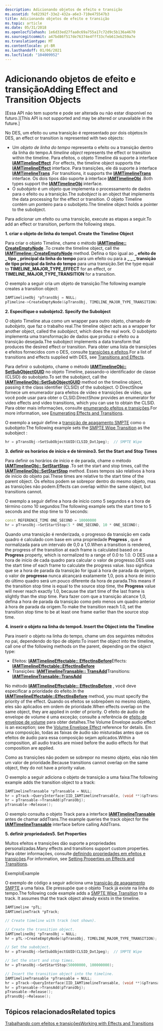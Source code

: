```yaml
---
description: Adicionando objetos de efeito e transição
ms.assetid: fe82392f-33e2-432a-a6e3-710e475547b3
title: Adicionando objetos de efeito e transição
ms.topic: article
ms.date: 05/31/2018
ms.openlocfilehash: 1e6d33ed27faa0c69a755a17c72d9c5b136a4670
ms.sourcegitcommit: a47bd86f517de76374e4fff33cfeb613eb259a7e
ms.translationtype: MT
ms.contentlocale: pt-BR
ms.lasthandoff: 01/06/2021
ms.locfileid: "104009952"
---
```

# <a name="adding-effect-and-transition-objects"></a><span data-ttu-id="b759d-103">Adicionando objetos de efeito e transição</span><span class="sxs-lookup"><span data-stu-id="b759d-103">Adding Effect and Transition Objects</span></span>

<span data-ttu-id="b759d-104">\[Essa API não tem suporte e pode ser alterada ou não estar disponível no futuro.\]</span><span class="sxs-lookup"><span data-stu-id="b759d-104">\[This API is not supported and may be altered or unavailable in the future.\]</span></span>

<span data-ttu-id="b759d-105">No DES, um efeito ou uma transição é representado por dois objetos:</span><span class="sxs-lookup"><span data-stu-id="b759d-105">In DES, an effect or transition is represented with two objects:</span></span>

-   <span data-ttu-id="b759d-106">Um *objeto de linha do tempo* representa o efeito ou a transição dentro da linha do tempo.</span><span class="sxs-lookup"><span data-stu-id="b759d-106">A *timeline object* represents the effect or transition within the timeline.</span></span> <span data-ttu-id="b759d-107">Para efeitos, o objeto Timeline dá suporte à interface [**IAMTimelineEffect**](iamtimelineeffect.md) .</span><span class="sxs-lookup"><span data-stu-id="b759d-107">For effects, the timeline object supports the [**IAMTimelineEffect**](iamtimelineeffect.md) interface.</span></span> <span data-ttu-id="b759d-108">Para transições, ele dá suporte à interface [**IAMTimelineTrans**](iamtimelinetrans.md) .</span><span class="sxs-lookup"><span data-stu-id="b759d-108">For transitions, it supports the [**IAMTimelineTrans**](iamtimelinetrans.md) interface.</span></span> <span data-ttu-id="b759d-109">Os dois tipos dão suporte à interface [**IAMTimelineObj**](iamtimelineobj.md) .</span><span class="sxs-lookup"><span data-stu-id="b759d-109">Both types support the [**IAMTimelineObj**](iamtimelineobj.md) interface.</span></span>
-   <span data-ttu-id="b759d-110">O *subobjeto* é um objeto que implementa o processamento de dados para o efeito ou a transição.</span><span class="sxs-lookup"><span data-stu-id="b759d-110">The *subobject* is an object that implements the data processing for the effect or transition.</span></span> <span data-ttu-id="b759d-111">O objeto Timeline contém um ponteiro para o subobjeto.</span><span class="sxs-lookup"><span data-stu-id="b759d-111">The timeline object holds a pointer to the subobject.</span></span>

<span data-ttu-id="b759d-112">Para adicionar um efeito ou uma transição, execute as etapas a seguir.</span><span class="sxs-lookup"><span data-stu-id="b759d-112">To add an effect or transition, perform the following steps.</span></span>

<span data-ttu-id="b759d-113">**1. criar o objeto de linha do tempo**</span><span class="sxs-lookup"><span data-stu-id="b759d-113">**1. Create the Timeline Object**</span></span>

<span data-ttu-id="b759d-114">Para criar o objeto Timeline, chame o método [**IAMTimeline:: CreateEmptyNode**](iamtimeline-createemptynode.md) .</span><span class="sxs-lookup"><span data-stu-id="b759d-114">To create the timeline object, call the [**IAMTimeline::CreateEmptyNode**](iamtimeline-createemptynode.md) method.</span></span> <span data-ttu-id="b759d-115">Defina o tipo igual ao **\_ efeito de \_ tipo \_ principal da linha do tempo** para um efeito ou para a **\_ \_ \_ transição de tipo principal da linha do tempo** para uma transição.</span><span class="sxs-lookup"><span data-stu-id="b759d-115">Set the type equal to **TIMELINE\_MAJOR\_TYPE\_EFFECT** for an effect, or **TIMELINE\_MAJOR\_TYPE\_TRANSITION** for a transition.</span></span>

<span data-ttu-id="b759d-116">O exemplo a seguir cria um objeto de transição:</span><span class="sxs-lookup"><span data-stu-id="b759d-116">The following example creates a transition object:</span></span>


```C++
IAMTimelineObj *pTransObj = NULL;
pTimeline->CreateEmptyNode(&pTransObj, TIMELINE_MAJOR_TYPE_TRANSITION);
```



<span data-ttu-id="b759d-117">**2. Especifique o subobjeto**</span><span class="sxs-lookup"><span data-stu-id="b759d-117">**2. Specify the Subobject**</span></span>

<span data-ttu-id="b759d-118">O objeto Timeline atua como um wrapper para outro objeto, chamado de *subobjeto*, que faz o trabalho real.</span><span class="sxs-lookup"><span data-stu-id="b759d-118">The timeline object acts as a wrapper for another object, called the *subobject*, which does the real work.</span></span> <span data-ttu-id="b759d-119">O subobjeto implementa uma transformação de dados que produz o efeito ou a transição desejada.</span><span class="sxs-lookup"><span data-stu-id="b759d-119">The subobject implements a data transform that produces the desired effect or transition.</span></span> <span data-ttu-id="b759d-120">Para obter uma lista de transições e efeitos fornecidos com o DES, consulte [transições e efeitos](transitions-and-effects.md).</span><span class="sxs-lookup"><span data-stu-id="b759d-120">For a list of transitions and effects supplied with DES, see [Transitions and Effects](transitions-and-effects.md).</span></span>

<span data-ttu-id="b759d-121">Para definir o subobjeto, chame o método [**IAMTimelineObj:: SetSubObjectGUID**](iamtimelineobj-setsubobjectguid.md) no objeto Timeline, passando-o identificador de classe (CLSID) do subobjeto.</span><span class="sxs-lookup"><span data-stu-id="b759d-121">To set the subobject, call the [**IAMTimelineObj::SetSubObjectGUID**](iamtimelineobj-setsubobjectguid.md) method on the timeline object, passing it the class identifier (CLSID) of the subobject.</span></span> <span data-ttu-id="b759d-122">O DirectShow fornece um enumerador para efeitos de vídeo e transições de vídeo, que você pode usar para obter o CLSID.</span><span class="sxs-lookup"><span data-stu-id="b759d-122">DirectShow provides an enumerator for video effects and video transitions, which you can use to obtain the CLSID.</span></span> <span data-ttu-id="b759d-123">Para obter mais informações, consulte [enumerando efeitos e transições](enumerating-effects-and-transitions.md).</span><span class="sxs-lookup"><span data-stu-id="b759d-123">For more information, see [Enumerating Effects and Transitions](enumerating-effects-and-transitions.md).</span></span>

<span data-ttu-id="b759d-124">O exemplo a seguir define a [transição de apagamento SMPTE](smpte-wipe-transition.md) como o subobjeto:</span><span class="sxs-lookup"><span data-stu-id="b759d-124">The following example sets the [SMPTE Wipe Transition](smpte-wipe-transition.md) as the subobject :</span></span>


```C++
hr = pTransObj->SetSubObjectGUID(CLSID_DxtJpeg);  // SMPTE Wipe
```



<span data-ttu-id="b759d-125">**3. definir os horários de início e de término**</span><span class="sxs-lookup"><span data-stu-id="b759d-125">**3. Set the Start and Stop Times**</span></span>

<span data-ttu-id="b759d-126">Para definir os horários de início e de parada, chame o método [**IAMTimelineObj:: SetStartStop**](iamtimelineobj-setstartstop.md) .</span><span class="sxs-lookup"><span data-stu-id="b759d-126">To set the start and stop times, call the [**IAMTimelineObj::SetStartStop**](iamtimelineobj-setstartstop.md) method.</span></span> <span data-ttu-id="b759d-127">Esses tempos são relativos à hora de início do objeto pai.</span><span class="sxs-lookup"><span data-stu-id="b759d-127">These times are relative to the start time of the parent object.</span></span> <span data-ttu-id="b759d-128">Os efeitos podem se sobrepor dentro do mesmo objeto, mas as transições não podem.</span><span class="sxs-lookup"><span data-stu-id="b759d-128">Effects can overlap within the same object, but transitions cannot.</span></span>

<span data-ttu-id="b759d-129">O exemplo a seguir define a hora de início como 5 segundos e a hora de término como 10 segundos:</span><span class="sxs-lookup"><span data-stu-id="b759d-129">The following example sets the start time to 5 seconds and the stop time to 10 seconds:</span></span>


```C++
const REFERENCE_TIME ONE_SECOND = 10000000
hr = pTransObj->SetStartStop(5 * ONE_SECOND, 10 * ONE_SECOND);
```



<span data-ttu-id="b759d-130">Quando uma transição é renderizada, o progresso da transição em cada quadro é calculado com base em uma propriedade **Progress** , que é normalizada para um intervalo de 0,0 a 1,0.</span><span class="sxs-lookup"><span data-stu-id="b759d-130">When a transition is rendered, the progress of the transition at each frame is calculated based on a **Progress** property, which is normalized to a range of 0.0 to 1.0.</span></span> <span data-ttu-id="b759d-131">O DES usa a hora de início de cada quadro para calcular o valor de progresso.</span><span class="sxs-lookup"><span data-stu-id="b759d-131">DES uses the start time of each frame to calculate the progress value.</span></span> <span data-ttu-id="b759d-132">Isso significa que se a hora de parada da transição for igual à hora de parada da origem, o valor de **progresso** nunca alcançará exatamente 1,0, pois a hora de início do último quadro será um pouco diferente da hora de parada.</span><span class="sxs-lookup"><span data-stu-id="b759d-132">This means if the transition stop time is equal to the source stop time, the **Progress** value will never reach exactly 1.0, because the start time of the last frame is slightly than the stop time.</span></span> <span data-ttu-id="b759d-133">Para fazer com que a transição alcance 1,0, defina a hora de parada da transição como pelo menos um quadro anterior à hora de parada da origem.</span><span class="sxs-lookup"><span data-stu-id="b759d-133">To make the transition reach 1.0, set the transition stop time to be at least one frame earlier than the source stop time.</span></span>

<span data-ttu-id="b759d-134">**4. inserir o objeto na linha do tempo**</span><span class="sxs-lookup"><span data-stu-id="b759d-134">**4. Insert the Object into the Timeline**</span></span>

<span data-ttu-id="b759d-135">Para inserir o objeto na linha do tempo, chame um dos seguintes métodos no pai, dependendo do tipo de objeto:</span><span class="sxs-lookup"><span data-stu-id="b759d-135">To insert the object into the timeline, call one of the following methods on the parent, depending on the object type:</span></span>

-   <span data-ttu-id="b759d-136">Efeitos: [ **IAMTimelineEffectable:: EffectInsBefore**](iamtimelineeffectable-effectinsbefore.md)</span><span class="sxs-lookup"><span data-stu-id="b759d-136">Effects: [**IAMTimelineEffectable::EffectInsBefore**](iamtimelineeffectable-effectinsbefore.md)</span></span>
-   <span data-ttu-id="b759d-137">Transições: [ **IAMTimelineTransable:: TransAdd**](iamtimelinetransable-transadd.md)</span><span class="sxs-lookup"><span data-stu-id="b759d-137">Transitions: [**IAMTimelineTransable::TransAdd**](iamtimelinetransable-transadd.md)</span></span>

<span data-ttu-id="b759d-138">No método [**IAMTimelineEffectable:: EffectInsBefore**](iamtimelineeffectable-effectinsbefore.md) , você deve especificar a prioridade do efeito.</span><span class="sxs-lookup"><span data-stu-id="b759d-138">In the [**IAMTimelineEffectable::EffectInsBefore**](iamtimelineeffectable-effectinsbefore.md) method, you must specify the priority of the effect.</span></span> <span data-ttu-id="b759d-139">Quando os efeitos se sobrepõem no mesmo objeto, eles são aplicados em ordem de prioridade.</span><span class="sxs-lookup"><span data-stu-id="b759d-139">When effects overlap on the same object, they are applied in order of priority.</span></span> <span data-ttu-id="b759d-140">O efeito de áudio de envelope de volume é uma exceção; consulte a referência de [efeito de envelope de volume](volume-envelope-effect.md) para obter detalhes.</span><span class="sxs-lookup"><span data-stu-id="b759d-140">The Volume Envelope audio effect is an exception; see the [Volume Envelope Effect](volume-envelope-effect.md) reference for details.</span></span> <span data-ttu-id="b759d-141">Em uma composição, todas as faixas de áudio são misturadas antes que os efeitos de áudio para essa composição sejam aplicados.</span><span class="sxs-lookup"><span data-stu-id="b759d-141">Within a composition, all audio tracks are mixed before the audio effects for that composition are applied.</span></span>

<span data-ttu-id="b759d-142">Como as transições não podem se sobrepor no mesmo objeto, elas não têm um valor de prioridade.</span><span class="sxs-lookup"><span data-stu-id="b759d-142">Because transitions cannot overlap on the same object, they do not have a priority value.</span></span>

<span data-ttu-id="b759d-143">O exemplo a seguir adiciona o objeto de transição a uma faixa:</span><span class="sxs-lookup"><span data-stu-id="b759d-143">The following example adds the transition object to a track:</span></span>


```C++
IAMTimelineTransable *pTransable = NULL;
hr = pTrack->QueryInterface(IID_IAMTimelineTransable, (void **)&pTransable);
hr = pTransable->TransAdd(pTransObj);  
pTransable->Release();
```



<span data-ttu-id="b759d-144">O exemplo consulta o objeto Track para a interface [**IAMTimelineTransable**](iamtimelinetransable.md) antes de chamar addTrans.</span><span class="sxs-lookup"><span data-stu-id="b759d-144">The example queries the track object for the [**IAMTimelineTransable**](iamtimelinetransable.md) interface before calling AddTrans.</span></span>

<span data-ttu-id="b759d-145">**5. definir propriedades**</span><span class="sxs-lookup"><span data-stu-id="b759d-145">**5. Set Properties**</span></span>

<span data-ttu-id="b759d-146">Muitos efeitos e transições dão suporte a propriedades personalizadas.</span><span class="sxs-lookup"><span data-stu-id="b759d-146">Many effects and transitions support custom properties.</span></span> <span data-ttu-id="b759d-147">Para obter informações, consulte [definindo propriedades em efeitos e transições](setting-properties-on-effects-and-transitions.md).</span><span class="sxs-lookup"><span data-stu-id="b759d-147">For information, see [Setting Properties on Effects and Transitions](setting-properties-on-effects-and-transitions.md).</span></span>

<span data-ttu-id="b759d-148">Exemplo</span><span class="sxs-lookup"><span data-stu-id="b759d-148">Example</span></span>

<span data-ttu-id="b759d-149">O exemplo de código a seguir adiciona uma [transição de apagamento SMPTE](smpte-wipe-transition.md) a uma faixa. Ele pressupõe que o objeto Track já existe na linha do tempo.</span><span class="sxs-lookup"><span data-stu-id="b759d-149">The following code example adds a [SMPTE Wipe Transition](smpte-wipe-transition.md) to a track. It assumes that the track object already exists in the timeline.</span></span>


```C++
IAMTimeline *pTL;
IAMTimelineTrack *pTrack;

// Create timeline with track (not shown).

// Create the transition object. 
IAMTimelineObj *pTransObj = NULL;
hr = pTL->CreateEmptyNode(&pTransObj, TIMELINE_MAJOR_TYPE_TRANSITION);

// Set the subobject. 
hr = pTransObj->SetSubObjectGUID(CLSID_DxtJpeg);  // SMPTE Wipe

// Set the start and stop times. 
hr = pTransObj->SetStartStop(50000000, 100000000);

// Insert the transition object into the timeline. 
IAMTimelineTransable *pTransable = NULL;
hr = pTrack->QueryInterface(IID_IAMTimelineTransable, (void **)&pTransable);
hr = pTransable->TransAdd(pTransObj);  
pTransable->Release();
pTransObj->Release();
```



## <a name="related-topics"></a><span data-ttu-id="b759d-150">Tópicos relacionados</span><span class="sxs-lookup"><span data-stu-id="b759d-150">Related topics</span></span>

<dl> <dt>

[<span data-ttu-id="b759d-151">Trabalhando com efeitos e transições</span><span class="sxs-lookup"><span data-stu-id="b759d-151">Working with Effects and Transitions</span></span>](working-with-effects-and-transitions.md)
</dt> </dl>

 

 




